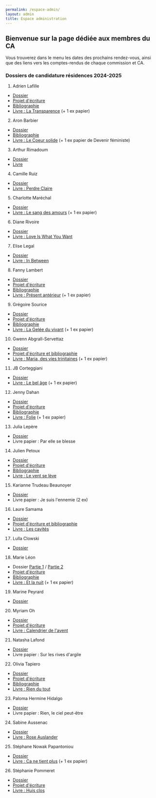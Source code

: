 ```yaml
---
permalink: /espace-admin/
layout: admin
title: Espace administration
---
```

## Bienvenue sur la page dédiée aux membres du CA

Vous trouverez dans le menu les dates des prochains rendez-vous, ainsi que des liens vers les comptes-rendus de chaque commission et CA.

### Dossiers de candidature résidences 2024-2025

1. Adrien Lafille

* [Dossier](<https://maiporennes.fr/docs/2023_Candidatures/Adrien Lafille/dossier Lafille - Maison de la poésie de Rennes.pdf>)
* [Projet d'écriture](<https://maiporennes.fr/docs/2023_Candidatures/Adrien Lafille/projet d'écriture Lafille - Maison de la poésie de Rennes.pdf>)
* [Bibliographie](https://maiporennes.fr/docs/2023_Candidatures/Adrien%20Lafille/bilbiographie%20Lafille%20-%20Maison%20de%20la%20po%C3%A9sie%20de%20Rennes.pdf)
* [Livre : La Transparence](<https://maiporennes.fr/docs/2023_Candidatures/Adrien Lafille/la-transparence_version définitive.pdf>) (+ 1 ex papier)

2. Aron Barbier

* [Dossier](<https://maiporennes.fr/docs/2023_Candidatures/Aron Barbier/Candidature_Aron_Barbier.pdf>)
* [Bibliographie](<https://maiporennes.fr/docs/2023_Candidatures/Aron Barbier/Bibliographie Aron Barbier.pdf>)
* [Livre : Le Coeur solide](<https://maiporennes.fr/docs/2023_Candidatures/Aron Barbier/Le_Coeur_solide.pdf>) (+ 1 ex papier de Devenir féministe)

3. Arthur Rimadoum

* [Dossier](<https://maiporennes.fr/docs/2023_Candidatures/Arthur Rimadoum/DEMANDE DE RESIDENCE D'ECRITURE.pdf>)
* [Livre](<https://maiporennes.fr/docs/2023_Candidatures/Arthur Rimadoum/Roman.pdf>)

4. Camille Ruiz

* [Dossier](<../docs/2023_Candidatures/Camille Ruiz/Candidature Maison Poésie Rennes - Camille Ruiz.pdf>)
* [Livre : Perdre Claire](<https://maiporennes.fr/docs/2023_Candidatures/Camille Ruiz/Camille Ruiz - Perdre Claire (pdf).pdf>)

5. Charlotte Maréchal

* [Dossier](<../docs/2023_Candidatures/Charlotte Maréchal/candidature CM.pdf>)
* [Livre : Le sang des amours](<../docs/2023_Candidatures/Charlotte Maréchal/Le sang des amours.pdf>) (+ 1 ex papier)

6. Diane Rivoire

* [Dossier](<../docs/2023_Candidatures/Diane Rivoire/- Maison de la Poésie - Diane Rivoire -.pdf>)
* [Livre : Love Is What You Want](<../docs/2023_Candidatures/Diane Rivoire/Love Is What You Want - Diane Rivoire.pdf>)

7. Elise Legal

* [Dossier](<../docs/2023_Candidatures/Elise Legal/Elise_Legal_Maison_poesie_Rennes.pdf>)
* [Livre : In Between](<../docs/2023_Candidatures/Elise Legal/MMPLH_INBETWEEN_manuscrit.pdf>)

8. Fanny Lambert

* [Dossier](<../docs/2023_Candidatures/Fanny Lambert/Residence-ecriture-MPRennes-F. Lambert.23.pdf>)
* [Projet d'écriture](<../docs/2023_Candidatures/Fanny Lambert/Presentation-projet-ecriture-FLambert.pdf>)
* [Bibliographie](<../docs/2023_Candidatures/Fanny Lambert/Biblio-parutions-F.Lambert.23.pdf>)
* [Livre : Présent antérieur](<../docs/2023_Candidatures/Fanny Lambert/present_anterieur FAB interieur R3.pdf>) (+ 1 ex papier)

9. Grégoire Sourice

* [Dossier](<../docs/2023_Candidatures/Grégoire Sourice/1. Fiche de renseignements.pdf>)
* [Projet d'écriture](<../docs/2023_Candidatures/Grégoire Sourice/2. Note de présentation du projet.pdf>)
* [Bibliographie](<../docs/2023_Candidatures/Grégoire Sourice/3. Bibliographie.pdf>)
* [Livre : La Gelée du vivant](<../docs/2023_Candidatures/Grégoire Sourice/4. PDF de la dernière publication.pdf>) (+ 1 ex papier)

10. Gwenn Abgrall-Servettaz

* [Dossier](<../docs/2023_Candidatures/Gwenn Abgrall-Servettaz/Candidature G. Abgrall-Servettaz - Résidence MdP  Rennes 2024-25.pdf>)
* [Projet d'écriture et bibliographie](<../docs/2023_Candidatures/Gwenn Abgrall-Servettaz/G. Abgrall-Servettaz - présentation + bibliographie.pdf>)
* [Livre : Maria, des vies trinitaines](<../docs/2023_Candidatures/Gwenn Abgrall-Servettaz/Maria, des vies trinitaines Pages int def.pdf>) (+ 1 ex papier)

11. JB Corteggiani

* [Dossier](<../docs/2023_Candidatures/JB Corteggiani/candidature CORTEGGIANI 2.pdf>)
* [Livre : Le bel âge](<../docs/2023_Candidatures/JB Corteggiani/Le bel âge DEF 2.pdf>) (+ 1 ex papier)

12. Jenny Dahan

* [Dossier](<../docs/2023_Candidatures/Jenny Dahan/dossier de candidature.pdf>)
* [Projet d'écriture](<../docs/2023_Candidatures/Jenny Dahan/Note de présentation.pdf>)
* [Bibliographie](<../docs/2023_Candidatures/Jenny Dahan/bibliographie.pdf>)
* [Livre : Folie](<../docs/2023_Candidatures/Jenny Dahan/Folie.pdf>) (+ 1 ex papier)

13. Julia Lepère

* [Dossier](<../docs/2023_Candidatures/Julia Lepère/Dossier de candidature Julia Lepère.pdf>)
* Livre papier : Par elle se blesse

14. Julien Petoux

* [Dossier](<../docs/2023_Candidatures/Julien Petoux/r-sidence-d-criture-dossier-de-candidature.pdf>)
* [Projet d'écriture](<../docs/2023_Candidatures/Julien Petoux/Dossier de candidature - Note de présentation du projet d'écriture.pdf>)
* [Bibliographie](<../docs/2023_Candidatures/Julien Petoux/Dossier de candidature - Bibliographie.pdf>)
* [Livre : Le vent se lève](<../docs/2023_Candidatures/Julien Petoux/Le vent se lève - Julien Petoux & Bertille Canard.pdf>)

15. Karianne Trudeau Beaunoyer

* [Dossier](<../docs/2023_Candidatures/Karianne Trudeau Beaunoyer/Candidature_Résidence_KarianneTrudeauBeaunoyer.pdf>)
* Livre papier : Je suis l'ennemie (2 ex)

16. Laure Samama

* [Dossier](<../docs/2023_Candidatures/Laure Samama/Laure Samama_Rennes-Residence-d-criture-dossier-de-candidature-aout 2023.pdf>)
* [Projet d'écriture et bibliographie](<../docs/2023_Candidatures/Laure Samama/Laure Samama_Présentation projet et bibliographie.pdf>)
* [Livre : Les cavités](<../docs/2023_Candidatures/Laure Samama/Laure Samama_Les_cavités.pdf>)

17. Lulla Clowski

* [Dossier](<../docs/2023_Candidatures/Lulla Clowski/Résidence poésie rennes_LullaClowski .pdf>)

18. Marie Léon

* Dossier [Partie 1](<../docs/2023_Candidatures/Marie Léon/Formulaire Rennes 1.pdf>) / [Partie 2](<../docs/2023_Candidatures/Marie Léon/Formulaire Rennes 2.pdf>)
* [Projet d'écriture](<../docs/2023_Candidatures/Marie Léon/Présentation de j'envie d'asie.pdf>)
* [Bibliographie](<../docs/2023_Candidatures/Marie Léon/Bio-bibliographie.pdf>)
* [Livre : Et la nuit](<../docs/2023_Candidatures/Marie Léon/Et la nuit .pdf>) (+ 1 ex papier)

19. Marine Peyrard

* [Dossier](<../docs/2023_Candidatures/Marine Peyrard/Marine Peyrard-résidence Rennes.pdf>)

20. Myriam Oh

* [Dossier](<../docs/2023_Candidatures/Myriam Oh/01_Dossier de candidature Maison de la Poésie de Rennes · Myriam OH.pdf>)
* [Projet d'écriture](<../docs/2023_Candidatures/Myriam Oh/02_NOTE DE PRÉSENTATION DU PROJET D’ÉCRITURE · Myriam OH .pdf>)
* [Livre : Calendrier de l'avent](<../docs/2023_Candidatures/Myriam Oh/04_FULL Bookleg 167 MYRIAM OH.pdf>)

21. Natasha Lafond

* [Dossier](<../docs/2023_Candidatures/Natasha Lafond/FichierUniqueNatachaLafondDemandeRésidence24 25.pdf>)
* Livre papier : Sur les rives d'argile

22. Olivia Tapiero

* [Dossier](<../docs/2023_Candidatures/Olivia Tapiero/dossier_tapiero.pdf>)
* [Projet d'écriture](<../docs/2023_Candidatures/Olivia Tapiero/cdp_maporennes.pdf>)
* [Bibliographie](<../docs/2023_Candidatures/Olivia Tapiero/bibliographie_tapiero.pdf>)
* [Livre : Rien du tout](<../docs/2023_Candidatures/Olivia Tapiero/Intérieur_Rien du tout_2020-11-27_.pdf>)

23. Paloma Hermine Hidalgo

* [Dossier](<../docs/2023_Candidatures/Paloma Hermine Hidalgo/Candidature Paloma Hermine Hidalgo.pdf>)
* Livre papier : Rien, le ciel peut-être

24. Sabine Aussenac

* [Dossier](<../docs/2023_Candidatures/Sabine Aussenac/Dossier de candidature résidence Maison de la poésie de Rennes.pdf>)
* [Livre : Rose Auslander](<../docs/2023_Candidatures/Sabine Aussenac/Rose AUSLANDER voix juive Bucovine 13x20_Corps de 12 (1) finale.pdf>)

25. Stéphane Nowak Papantoniou

* [Dossier](<../docs/2023_Candidatures/Stéphane Nowak Papantoniou/r-sidence-d-criture-dossier-de-candidature.pdf>)
* [Livre : Ca ne tient plus](<../docs/2023_Candidatures/Stéphane Nowak Papantoniou/CANETIENTPLUS.pdf>) (+ 1 ex papier)

26. Stéphanie Pommeret

* [Dossier](<../docs/2023_Candidatures/Stéphanie Pommeret/r-sidence-d-criture-dossier-de-candidature.pdf>)
* [Projet d'écriture](<../docs/2023_Candidatures/Stéphanie Pommeret/projet maison de lapoésie S pommeret.pdf>)
* [Livre : Huis clos](<../docs/2023_Candidatures/Stéphanie Pommeret/livre huis clos.pdf>)